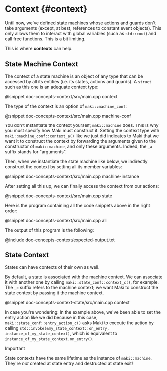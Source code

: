 # Context {#context}

Until now, we've defined state machines whose actions and guards don't take arguments (except, at best, references to constant event objects). This only allows them to interact with global variables (such as `std::cout`) and call free functions. This is a bit limiting.

This is where **contexts** can help.

## State Machine Context

The context of a state machine is an object of any type that can be accessed by all its entities (i.e. its states, actions and guards). A `struct` such as this one is an adequate context type:

@snippet doc-concepts-context/src/main.cpp context

The type of the context is an option of `maki::machine_conf`:

@snippet doc-concepts-context/src/main.cpp machine-conf

You don't instantiate the context yourself; `maki::machine` does. This is why you must specify how Maki must construct it. Setting the context type with `maki::machine_conf::context_a()` like we just did indicates to Maki that we want it to construct the context by forwarding the arguments given to the constructor of `maki::machine`, and only these arguments. Indeed, the `_a` suffix stands for "arguments".

Then, when we instantiate the state machine like below, we indirectly construct the context by setting all its member variables:

@snippet doc-concepts-context/src/main.cpp machine-instance

After setting all this up, we can finally access the context from our actions:

@snippet doc-concepts-context/src/main.cpp state

Here is the program containing all the code snippets above in the right order:

@snippet doc-concepts-context/src/main.cpp all

The output of this program is the following:

@include doc-concepts-context/expected-output.txt

## State Context

States can have contexts of their own as well.

By default, a state is associated with the machine context. We can associate it with another one by calling `maki::state_conf::context_c()`, for example. The `_c` suffix refers to the machine context; we want Maki to construct the state context by passing it the machine context.

@snippet doc-concepts-context-state/src/main.cpp context

In case you're wondering: In the example above, we've been able to set the entry action like we did because in this case, `maki::state_conf::entry_action_c()` asks Maki to execute the action by calling `std::invoke(&my_state_context::on_entry, instance_of_my_state_context)`, which is equivalent to `instance_of_my_state_context.on_entry()`.

> [!important]
> State contexts have the same lifetime as the instance of `maki::machine`. They're *not* created at state entry and destructed at state exit!
